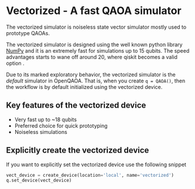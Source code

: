 # Vectorized - A fast QAOA simulator

The vectorized simulator is noiseless state vector simulator mostly used to prototype QAOAs. 

The vectorized simulator is designed using the well known python library [NumPy](https://numpy.org/) and it is an extremely fast for simulations up to 15 qubits. The speed advantages starts to wane off around 20, where qiskit becomes a valid option .

Due to its marked exploratory behavior, the vectorized simulator is the _default_ simulator in OpenQAOA. That is, when you create `q = QAOA()`, then the workflow is by default initialized using the vectorized device.

## Key features of the vectorized device

- Very fast up to ~18 qubits
- Preferred choice for quick prototyping
- Noiseless simulations


## Explicitly create the vectorized device

If you want to explicitly set the vectorized device use the following snippet

```Python
vect_device = create_device(location='local', name='vectorized')
q.set_device(vect_device)
```

